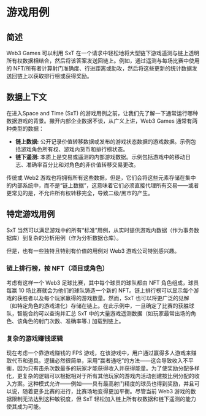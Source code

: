 # 游戏用例

## 简述

Web3 Games 可以利用 SxT 在一个请求中轻松地将大型链下游戏遥测与链上透明所有权数据相结合，然后将该答案发送回链上。例如，通过遥测与每场比赛中使用的 NFT/所有者计算射门准确度、行进距离或助攻，然后将这些更新的统计数据发送回链上以获取排行榜或获得奖励。

## 数据上下文

在进入Space and Time (SxT) 的游戏用例之前，让我们先了解一下通常运行哪种数据游戏的背景。撇开内部企业数据不谈，从广义上讲，Web3 Games 通常有两种类型的数据：

* **链上数据:** 公开记录价值转移数据或发布的游戏状态数据的游戏数据。示例包括游戏角色所有权、游戏内货币和排行榜状态。
* **链下遥测:** 本质上是交易或遥测的内部游戏数据。示例包括游戏中的移动日志、准确率百分比和对角色的非价值转移交易更改。

传统或 Web2 游戏也将拥有所有这些数据，但是，它们会将这些元素存储在集中的内部系统中，而不是“链上数据”，这意味着它们必须直接代理所有交易——或者更常见的是，不允许所有权转移完全，导致二级/黑市的产生。

## 特定游戏用例

SxT 当然可以满足游戏中的所有“标准”用例，从实时提供游戏内数据（作为事务数据库）到复杂的分析用例（作为分析数据仓库）。

但是，也有一些独特且特别有价值的用例对 Web3 游戏公司特别感兴趣。

### 链上排行榜，按 NFT（项目或角色）

考虑有这样一个 Web3 足球比赛，其中每个球员的球队都由 NFT 角色组成，球员每赢 10 场比赛就会为他们的球队铸造一个新的 NFT。链上排行榜可以显示每个游戏的获胜者以及每个玩家赢得的游戏数量。然而，SxT 也可以将更广泛的见解（如特定角色的游戏进化）存储在链上。在此示例中，一旦确定了比赛的获胜球队，智能合约可以查询并汇总 SxT 中的大量游戏遥测数据（如玩家最常出场的角色、该角色的射门次数、准确率等.) 加载到链上。

### 复杂的游戏赚钱逻辑

现在考虑一个靠游戏赚钱的 FPS 游戏，在该游戏中，用户通过赢得多人游戏来赚取代币和道具。逻辑必然很简单，采用“赢者通吃”的方法——这会导致收入不平衡，因为只有击杀次数最多的玩家才能获得收入并获得能量。为了使奖励分配多样化，更复杂的逻辑可以根据相对于所有其他玩家的游戏内活动创建按比例分配的收入方案。这种模式允许——例如——具有最高射门精度的球员也得到奖励，并且可以说，随着更多比赛的进行，比赛场地变得更加平衡。尽管当前 Web3 游戏的数据限制无法达到这种敏锐度，但 SxT 轻松加入链上所有权数据和链下遥测的能力使其成为可能。
